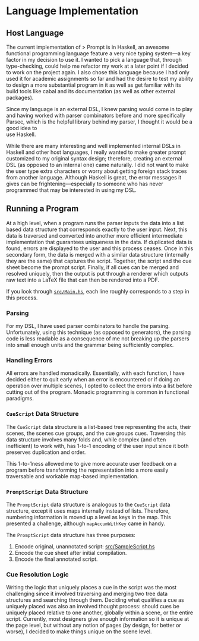 Language Implementation
=======================

## Host Language

The current implementation of \> Prompt is in Haskell, an awesome functional
programming language feature a very nice typing system&mdash;a key factor in my
decision to use it. I wanted to pick a language that, through type-checking, could
help me refactor my work at a later point if I decided to work on the project
again. I also chose this language because I had only used it for academic assignments
so far and had the desire to test my ability to design a more substantial
program in it as well as get familiar with its build tools like cabal and its
documentation (as well as other external packages).

Since my language is an external DSL, I knew parsing would come in to play and
having worked with parser combinators before and more specifically Parsec, which
is the helpful library behind my parser, I thought it would be a good idea to\
use Haskell.

While there are many interesting and well implemented internal DSLs in Haskell
and other host languages, I really wanted to make greater prompt customized to my
original syntax design; therefore, creating an external DSL (as opposed to an internal one)
came naturally. I did not want to make the user type extra characters or worry
about getting foreign stack traces from another language. Although Haskell is great,
the error messages it gives can be frightening&mdash;especially to someone who
has never programmed that may be interested in using my DSL.

## Running a Program

At a high level, when a program runs the parser inputs the data into a list
based data structure that corresponds exactly to the user input. Next, this data
is traversed and converted into another more efficient intermediate implementation
that guarantees uniqueness in the data. If duplicated data is found, errors are
displayed to the user and this process ceases. Once in this secondary form, the data
is merged with a similar data structure (internally they are the same) that captures
the script. Together, the script and the cue sheet become the prompt script.
Finally, if all cues can be merged and resolved uniquely, then the output is
put through a renderer which outputs raw text into a LaTeX file that can then
be rendered into a PDF.

If you look through [`src/Main.hs`](https://github.com/rwoll-hmc/project/blob/master/src/Main.hs),
each line roughly corresponds to a step in this process.

### Parsing

For my DSL, I have used parser combinators to handle the parsing. Unfortunately,
using this technique (as opposed to generators), the parsing code is less readable
as a consequence of me not breaking up the parsers into small enough units and
the grammar being sufficiently complex.

### Handling Errors

All errors are handled monadically. Essentially, with each function, I have decided
either to quit early when an error is encountered or if doing an operation over
multiple scenes, I opted to collect the errors into a list before cutting out
of the program. Monadic programming is common in functional paradigms.

### `CueScript` Data Structure

The `CueScript` data structure is a list-based tree representing the acts, their
scenes, the scenes cue groups, and the cue groups cues. Traversing this data structure
involves many folds and, while complex (and often inefficient) to work with, has
1-to-1 encoding of the user input since it both preserves duplication and order.

This 1-to-1ness allowed me to give more accurate user feedback on a program before
transforming the representation into a more easily traversable and workable
map-based implementation.

### `PromptScript` Data Structure

The `PromptScript` data structure is analogous to the `CueScript` data structure,
except it uses maps internally instead of lists. Therefore, numbering information
is moved up a level as keys in the map. This presented a challenge, although
`mapAccumWithKey` came in handy.

The `PromptScript` data structure has three purposes:
  1. Encode original, unannotated script: [src/SampleScript.hs](https://github.com/rwoll-hmc/project/blob/master/src/SampleScript.hs)
  2. Encode the cue sheet after initial compilation.
  3. Encode the final annotated script.

### Cue Resolution Logic

Writing the logic that uniquely places a cue in the script was the most challenging
since it involved traversing and merging two tree data structures and searching
through them. Deciding what qualifies a cue as uniquely placed was also an involved
thought process: should cues be uniquely placed relative to one another, globally within
a scene, or the entire script. Currently, most designers give enough information
so it is unique at the page level, but without any notion of pages (by design, for better or worse),
I decided to make things unique on the scene level.
